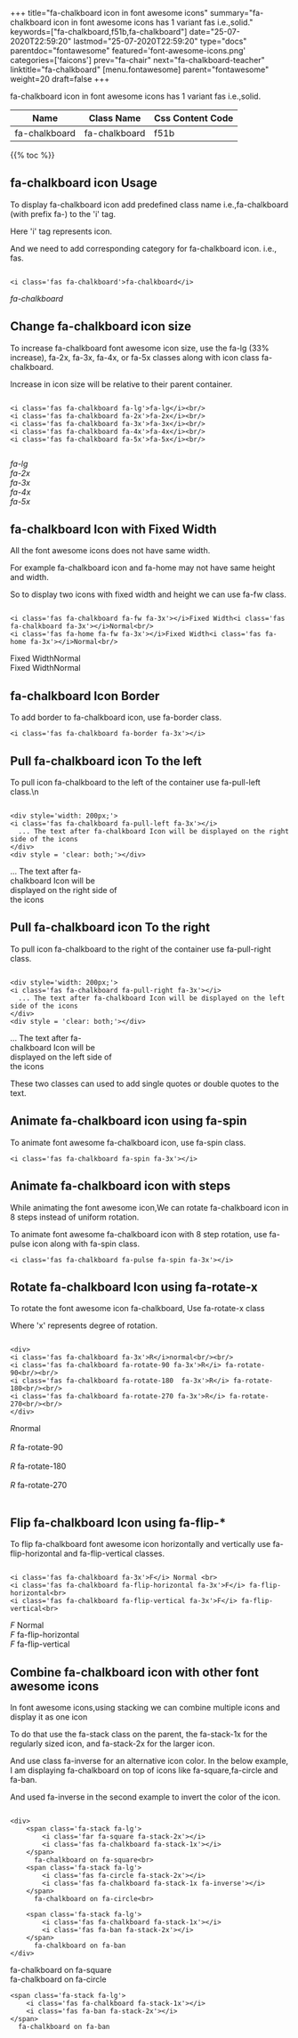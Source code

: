 +++
title="fa-chalkboard icon in font awesome icons"
summary="fa-chalkboard icon in font awesome icons has 1 variant fas i.e.,solid."
keywords=["fa-chalkboard,f51b,fa-chalkboard"]
date="25-07-2020T22:59:20"
lastmod="25-07-2020T22:59:20"
type="docs"
parentdoc="fontawesome"
featured='font-awesome-icons.png'
categories=['faicons']
prev="fa-chair"
next="fa-chalkboard-teacher"
linktitle="fa-chalkboard"
[menu.fontawesome]
parent="fontawesome"
weight=20
draft=false
+++


fa-chalkboard icon in font awesome icons has 1 variant fas i.e.,solid.

<div class='table-responsive'><table class='table'><thead><tr><th>Name</th><th>Class Name</th><th>Css Content Code</th></tr></thead><tbody><tr><td>fa-chalkboard</td><td>fa-chalkboard</td><td>f51b</td></tr></tbody></table></div>


{{% toc %}}


## fa-chalkboard icon Usage

To display fa-chalkboard icon add predefined class name i.e.,fa-chalkboard (with prefix fa-) to the 'i' tag.

Here 'i' tag represents icon.

And we need to add corresponding category for fa-chalkboard icon. i.e., fas.


```

<i class='fas fa-chalkboard'>fa-chalkboard</i>
```

<i class='fas fa-chalkboard'>fa-chalkboard</i>




## Change fa-chalkboard icon size
To increase fa-chalkboard font awesome icon size, use the fa-lg (33% increase), fa-2x, fa-3x, fa-4x, or fa-5x classes along with icon class fa-chalkboard.

Increase in icon size will be relative to their parent container. 

```

<i class='fas fa-chalkboard fa-lg'>fa-lg</i><br/>
<i class='fas fa-chalkboard fa-2x'>fa-2x</i><br/>
<i class='fas fa-chalkboard fa-3x'>fa-3x</i><br/>
<i class='fas fa-chalkboard fa-4x'>fa-4x</i><br/>
<i class='fas fa-chalkboard fa-5x'>fa-5x</i><br/>
            
```

<i class='fas fa-chalkboard fa-lg'>fa-lg</i><br/>
<i class='fas fa-chalkboard fa-2x'>fa-2x</i><br/>
<i class='fas fa-chalkboard fa-3x'>fa-3x</i><br/>
<i class='fas fa-chalkboard fa-4x'>fa-4x</i><br/>
<i class='fas fa-chalkboard fa-5x'>fa-5x</i><br/>
            



## fa-chalkboard Icon with Fixed Width 

All the font awesome icons does not have same width.

For example fa-chalkboard icon and fa-home may not have same height and width.

So to display two icons with fixed width and height we can use fa-fw class.


```

<i class='fas fa-chalkboard fa-fw fa-3x'></i>Fixed Width<i class='fas fa-chalkboard fa-3x'></i>Normal<br/>
<i class='fas fa-home fa-fw fa-3x'></i>Fixed Width<i class='fas fa-home fa-3x'></i>Normal<br/>
```

<i class='fas fa-chalkboard fa-fw fa-3x'></i>Fixed Width<i class='fas fa-chalkboard fa-3x'></i>Normal<br/>
<i class='fas fa-home fa-fw fa-3x'></i>Fixed Width<i class='fas fa-home fa-3x'></i>Normal<br/>



## fa-chalkboard Icon Border 

To add border to fa-chalkboard icon, use fa-border class.


```
<i class='fas fa-chalkboard fa-border fa-3x'></i>

```
<i class='fas fa-chalkboard fa-border fa-3x'></i>





## Pull fa-chalkboard icon To the left

To pull icon fa-chalkboard to the left of the container use fa-pull-left class.\n

```

<div style='width: 200px;'>
<i class='fas fa-chalkboard fa-pull-left fa-3x'></i>
  ... The text after fa-chalkboard Icon will be displayed on the right side of the icons
</div>
<div style = 'clear: both;'></div>
```

<div style='width: 200px;'>
<i class='fas fa-chalkboard fa-pull-left fa-3x'></i>
  ... The text after fa-chalkboard Icon will be displayed on the right side of the icons
</div>
<div style = 'clear: both;'></div>




## Pull fa-chalkboard icon To the right
To pull icon fa-chalkboard to the right of the container use fa-pull-right class.

```

<div style='width: 200px;'>
<i class='fas fa-chalkboard fa-pull-right fa-3x'></i>
  ... The text after fa-chalkboard Icon will be displayed on the left side of the icons
</div>
<div style = 'clear: both;'></div>
```

<div style='width: 200px;'>
<i class='fas fa-chalkboard fa-pull-right fa-3x'></i>
  ... The text after fa-chalkboard Icon will be displayed on the left side of the icons
</div>
<div style = 'clear: both;'></div>

These two classes can used to add single quotes or double quotes to the text.


## Animate fa-chalkboard icon using fa-spin
To animate font awesome fa-chalkboard icon, use fa-spin class.

```
<i class='fas fa-chalkboard fa-spin fa-3x'></i>
```
<i class='fas fa-chalkboard fa-spin fa-3x'></i>




## Animate fa-chalkboard icon with steps
While animating the font awesome icon,We can rotate fa-chalkboard icon in 8 steps instead of uniform rotation.

To animate font awesome fa-chalkboard icon with 8 step rotation, use fa-pulse icon along with fa-spin class.


```
<i class='fas fa-chalkboard fa-pulse fa-spin fa-3x'></i>

```
<i class='fas fa-chalkboard fa-pulse fa-spin fa-3x'></i>





## Rotate fa-chalkboard Icon using fa-rotate-x
To rotate the font awesome icon fa-chalkboard, Use fa-rotate-x class

Where 'x' represents degree of rotation.


```

<div>
<i class='fas fa-chalkboard fa-3x'>R</i>normal<br/><br/>
<i class='fas fa-chalkboard fa-rotate-90 fa-3x'>R</i> fa-rotate-90<br/><br/> 
<i class='fas fa-chalkboard fa-rotate-180  fa-3x'>R</i> fa-rotate-180<br/><br/> 
<i class='fas fa-chalkboard fa-rotate-270 fa-3x'>R</i> fa-rotate-270<br/><br/>
</div>
```

<div>
<i class='fas fa-chalkboard fa-3x'>R</i>normal<br/><br/>
<i class='fas fa-chalkboard fa-rotate-90 fa-3x'>R</i> fa-rotate-90<br/><br/> 
<i class='fas fa-chalkboard fa-rotate-180  fa-3x'>R</i> fa-rotate-180<br/><br/> 
<i class='fas fa-chalkboard fa-rotate-270 fa-3x'>R</i> fa-rotate-270<br/><br/>
</div>




## Flip fa-chalkboard Icon using fa-flip-*
To flip fa-chalkboard font awesome icon horizontally and vertically use fa-flip-horizontal and fa-flip-vertical classes. 

```

<i class='fas fa-chalkboard fa-3x'>F</i> Normal <br>
<i class='fas fa-chalkboard fa-flip-horizontal fa-3x'>F</i> fa-flip-horizontal<br>
<i class='fas fa-chalkboard fa-flip-vertical fa-3x'>F</i> fa-flip-vertical<br>
```

<i class='fas fa-chalkboard fa-3x'>F</i> Normal <br>
<i class='fas fa-chalkboard fa-flip-horizontal fa-3x'>F</i> fa-flip-horizontal<br>
<i class='fas fa-chalkboard fa-flip-vertical fa-3x'>F</i> fa-flip-vertical<br>




## Combine fa-chalkboard icon with other font awesome icons
In font awesome icons,using stacking we can combine multiple icons and display it as one icon 

To do that use the fa-stack class on the parent, the fa-stack-1x for the regularly sized icon, and fa-stack-2x for the larger icon.

And use class fa-inverse for an alternative icon color. 
In the below example, I am displaying fa-chalkboard on top of icons like fa-square,fa-circle and fa-ban.

And used fa-inverse in the second example to invert the color of the icon.

```

<div>
    <span class='fa-stack fa-lg'>
        <i class='far fa-square fa-stack-2x'></i>
        <i class='fas fa-chalkboard fa-stack-1x'></i>
    </span>
      fa-chalkboard on fa-square<br>
    <span class='fa-stack fa-lg'>
        <i class='fas fa-circle fa-stack-2x'></i>
        <i class='fas fa-chalkboard fa-stack-1x fa-inverse'></i>
    </span>
      fa-chalkboard on fa-circle<br>

    <span class='fa-stack fa-lg'>
        <i class='fas fa-chalkboard fa-stack-1x'></i>
        <i class='fas fa-ban fa-stack-2x'></i>
    </span>
      fa-chalkboard on fa-ban
</div>
```

<div>
    <span class='fa-stack fa-lg'>
        <i class='far fa-square fa-stack-2x'></i>
        <i class='fas fa-chalkboard fa-stack-1x'></i>
    </span>
      fa-chalkboard on fa-square<br>
    <span class='fa-stack fa-lg'>
        <i class='fas fa-circle fa-stack-2x'></i>
        <i class='fas fa-chalkboard fa-stack-1x fa-inverse'></i>
    </span>
      fa-chalkboard on fa-circle<br>

    <span class='fa-stack fa-lg'>
        <i class='fas fa-chalkboard fa-stack-1x'></i>
        <i class='fas fa-ban fa-stack-2x'></i>
    </span>
      fa-chalkboard on fa-ban
</div>






